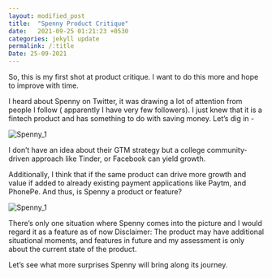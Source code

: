 ```yaml
---
layout: modified_post
title:  "Spenny Product Critique"
date:   2021-09-25 01:21:23 +0530
categories: jekyll update
permalink: /:title
Date: 25-09-2021
---
```


So, this is my first shot at product critique. I want to do this more and hope to improve with time.


I heard about Spenny on Twitter, it was drawing a lot of attention from people I follow ( apparently I have very few followers). I just knew that it is a fintech product and has something to do with saving money. Let’s dig in -



![Spenny_1](https://pratikn96.github.io/personal_website/assets/images/spenny_product_critique_1.jpg)

I don’t have an idea about their GTM strategy but a college community-driven approach like Tinder, or Facebook can yield growth.

Additionally, I think that if the same product can drive more growth and value if added to already existing payment applications like Paytm, and PhonePe. And thus, is Spenny a product or feature?

![Spenny_1](https://pratikn96.github.io/personal_website/assets/images/spenny_product_critique_2.jpg)

There’s only one situation where Spenny comes into the picture and I would regard it as a feature as of now 
Disclaimer: The product may have additional situational moments, and features in future and my assessment is only about the current state of the product.


Let’s see what more surprises Spenny will bring along its journey. 
